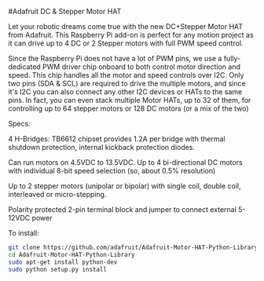 <!--
---
name: Adafruit DC & Stepper Motor HAT 
class: board
type: Motor
formfactor: HAT
manufacturer: Adafruit
description: Drive 4 DC Motors or 2 Stepper Motors with a raspberry pi.
url: https://learn.adafruit.com/adafruit-dc-and-stepper-motor-hat-for-raspberry-pi
buy: https://www.adafruit.com/products/2348
image: adafruit-motor-hat.png
pincount: 40
eeprom: yes
power:
  '17':
  '1': 
ground:
  '9':
  '25':
  '39':
  '34':
  '30':
  '20':
  '14':
  '6':
pin:
  '3':
    mode: i2c
  '5':
    mode: i2c
i2c:
 '0x20':
   name: TB6612
   device: TB6612    
-->
#Adafruit DC & Stepper Motor HAT 

Let your robotic dreams come true with the new DC+Stepper Motor HAT from Adafruit. This Raspberry Pi add-on is perfect for any motion project as it can drive up to 4 DC or 2 Stepper motors with full PWM speed control.

Since the Raspberry Pi does not have a lot of PWM pins, we use a fully-dedicated PWM driver chip onboard to both control motor direction and speed. This chip handles all the motor and speed controls over I2C. Only two pins (SDA & SCL) are required to drive the multiple motors, and since it's I2C you can also connect any other I2C devices or HATs to the same pins. In fact, you can even stack multiple Motor HATs, up to 32 of them, for controlling up to 64 stepper motors or 128 DC motors (or a mix of the two)

Specs:

4 H-Bridges: TB6612 chipset provides 1.2A per bridge with thermal shutdown protection, internal kickback protection diodes.

Can run motors on 4.5VDC to 13.5VDC.
Up to 4 bi-directional DC motors with individual 8-bit speed selection (so, about 0.5% resolution)

Up to 2 stepper motors (unipolar or bipolar) with single coil, double coil, interleaved or micro-stepping.

Polarity protected 2-pin terminal block and jumper to connect external 5-12VDC power

To install:

```bash
git clone https://github.com/adafruit/Adafruit-Motor-HAT-Python-Library.git
cd Adafruit-Motor-HAT-Python-Library
sudo apt-get install python-dev
sudo python setup.py install
```
